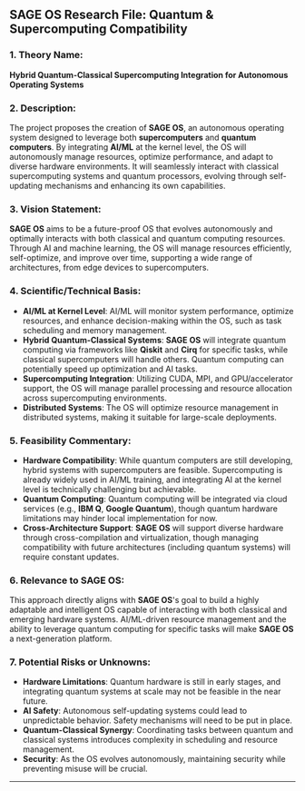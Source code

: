 
## **SAGE OS Research File: Quantum & Supercomputing Compatibility**

### **1. Theory Name:**

**Hybrid Quantum-Classical Supercomputing Integration for Autonomous Operating Systems**

### **2. Description:**

The project proposes the creation of **SAGE OS**, an autonomous operating system designed to leverage both **supercomputers** and **quantum computers**. By integrating **AI/ML** at the kernel level, the OS will autonomously manage resources, optimize performance, and adapt to diverse hardware environments. It will seamlessly interact with classical supercomputing systems and quantum processors, evolving through self-updating mechanisms and enhancing its own capabilities.

### **3. Vision Statement:**

**SAGE OS** aims to be a future-proof OS that evolves autonomously and optimally interacts with both classical and quantum computing resources. Through AI and machine learning, the OS will manage resources efficiently, self-optimize, and improve over time, supporting a wide range of architectures, from edge devices to supercomputers.

### **4. Scientific/Technical Basis:**

* **AI/ML at Kernel Level**: AI/ML will monitor system performance, optimize resources, and enhance decision-making within the OS, such as task scheduling and memory management.
* **Hybrid Quantum-Classical Systems**: **SAGE OS** will integrate quantum computing via frameworks like **Qiskit** and **Cirq** for specific tasks, while classical supercomputers will handle others. Quantum computing can potentially speed up optimization and AI tasks.
* **Supercomputing Integration**: Utilizing CUDA, MPI, and GPU/accelerator support, the OS will manage parallel processing and resource allocation across supercomputing environments.
* **Distributed Systems**: The OS will optimize resource management in distributed systems, making it suitable for large-scale deployments.

### **5. Feasibility Commentary:**

* **Hardware Compatibility**: While quantum computers are still developing, hybrid systems with supercomputers are feasible. Supercomputing is already widely used in AI/ML training, and integrating AI at the kernel level is technically challenging but achievable.
* **Quantum Computing**: Quantum computing will be integrated via cloud services (e.g., **IBM Q**, **Google Quantum**), though quantum hardware limitations may hinder local implementation for now.
* **Cross-Architecture Support**: **SAGE OS** will support diverse hardware through cross-compilation and virtualization, though managing compatibility with future architectures (including quantum systems) will require constant updates.

### **6. Relevance to SAGE OS:**

This approach directly aligns with **SAGE OS**'s goal to build a highly adaptable and intelligent OS capable of interacting with both classical and emerging hardware systems. AI/ML-driven resource management and the ability to leverage quantum computing for specific tasks will make **SAGE OS** a next-generation platform.

### **7. Potential Risks or Unknowns:**

* **Hardware Limitations**: Quantum hardware is still in early stages, and integrating quantum systems at scale may not be feasible in the near future.
* **AI Safety**: Autonomous self-updating systems could lead to unpredictable behavior. Safety mechanisms will need to be put in place.
* **Quantum-Classical Synergy**: Coordinating tasks between quantum and classical systems introduces complexity in scheduling and resource management.
* **Security**: As the OS evolves autonomously, maintaining security while preventing misuse will be crucial.

---

 
